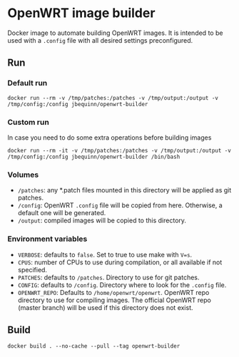 # OpenWRT image builder
Docker image to automate building OpenWRT images. It is intended to be used with a `.config` file
with all desired settings preconfigured.

## Run

### Default run
```
docker run --rm -v /tmp/patches:/patches -v /tmp/output:/output -v /tmp/config:/config jbequinn/openwrt-builder
```
### Custom run
In case you need to do some extra operations before building images
```
docker run --rm -it -v /tmp/patches:/patches -v /tmp/output:/output -v /tmp/config:/config jbequinn/openwrt-builder /bin/bash
```
### Volumes
- `/patches`: any *.patch files mounted in this directory will be applied as git patches.
- `/config`: OpenWRT `.config` file will be copied from here. Otherwise, a default one will be generated.
- `/output`: compiled images will be copied to this directory.

### Environment variables
- `VERBOSE`: defaults to `false`. Set to true to use make with `V=s`.
- `CPUS`: number of CPUs to use during compilation, or all available if not specified.
- `PATCHES`: defaults to `/patches`. Directory to use for git patches.
- `CONFIG`: defaults to `/config`. Directory where to look for the `.config` file.
- `OPENWRT_REPO`: Defaults to `/home/openwrt/openwrt`. OpenWRT repo directory to use for compiling images. The official OpenWRT repo (master branch) will be used if this directory does not exist.

## Build
```
docker build . --no-cache --pull --tag openwrt-builder
```
